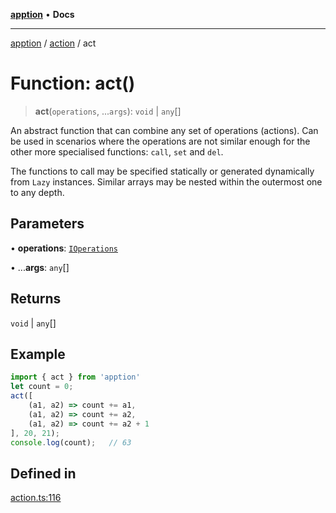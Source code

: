 [**apption**](../../README.md) • **Docs**

***

[apption](../../modules.md) / [action](../README.md) / act

# Function: act()

> **act**(`operations`, ...`args`): `void` \| `any`[]

An abstract function that can combine any set of operations (actions). 
Can be used in scenarios where the operations are not similar enough for the 
other more specialised functions: `call`, `set` and `del`.

The functions to call may be specified statically or generated dynamically 
from `Lazy` instances. Similar arrays may be nested within the outermost one to 
any depth.

## Parameters

• **operations**: [`IOperations`](../type-aliases/IOperations.md)

• ...**args**: `any`[]

## Returns

`void` \| `any`[]

## Example

```ts
import { act } from 'apption'
let count = 0;
act([
    (a1, a2) => count += a1,
    (a1, a2) => count += a2,
    (a1, a2) => count += a2 + 1
], 20, 21);
console.log(count);   // 63
```

## Defined in

[action.ts:116](https://github.com/mksunny1/apption/blob/1770a08bd9b714c79b6dab283c2bf83182646040/src/action.ts#L116)
